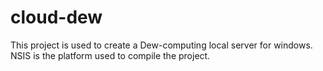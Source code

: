 # cloud-dew
This project is used to create a Dew-computing local server for windows. NSIS is the platform used to compile the project.
